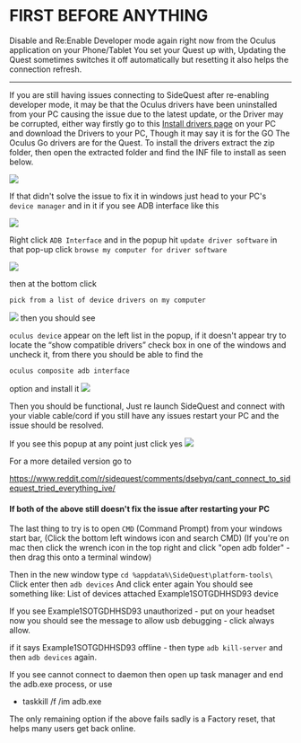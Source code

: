 # FIRST BEFORE ANYTHING 
Disable and Re:Enable Developer mode again right now from the Oculus application on your Phone/Tablet You set your Quest up with, Updating the Quest sometimes switches it off automatically but resetting it also helps the connection refresh.

----

If you are still having issues connecting to SideQuest after re-enabling developer mode,
it may be that the Oculus drivers have been uninstalled from your PC causing the issue due to the latest update, or the Driver may be corrupted, either way firstly go to this [Install drivers page](https://developer.oculus.com/downloads/package/oculus-go-adb-drivers/) on your PC and download the Drivers to your PC,
Though it may say it is for the GO The Oculus Go drivers are for the Quest.
To install the drivers extract the zip folder, then open the extracted folder and find the INF file to install as seen below.

![](https://sidequestvr.com/assets/images/right-click.png)


If that didn't solve the issue to fix it in windows just head to your PC's `device manager`
and in it if you see ADB interface like this

![](https://cdn.discordapp.com/attachments/615234122604085262/629749839718121546/12.png)


 Right click 
`ADB Interface`
and in the popup hit 
`update driver software`
in that pop-up click 
`browse my computer for driver software`

![](https://camo.githubusercontent.com/ed9362d3ded6cd7c70c3e22810141d7258ad222e/68747470733a2f2f63646e2e646973636f72646170702e636f6d2f6174746163686d656e74732f3538313531393534393032373834343130362f3632393037353838323335383630333830362f53637265656e73686f745f3431302e706e67)

then at the bottom click 

`pick from a list of device drivers on my computer` 

![](https://cdn.discordapp.com/attachments/615234122604085262/629737481708896269/11.png)
then you should see 

`oculus device`
 appear on the left list in the popup, if it doesn't appear try to locate the “show compatible drivers” check box in one of the windows and uncheck it, from there you should be able to find the 

`oculus composite adb interface` 

option and install it 
![](https://cdn.discordapp.com/attachments/541467913857662995/638928421015257118/1_2.png)

Then you should be functional, Just re launch SideQuest and connect with your viable cable/cord
if you still have any issues restart your PC and the issue should be resolved.

If you see this popup at any point just click yes
![](https://cdn.discordapp.com/attachments/541467913857662995/638831232360120391/unknown.png)


For a more detailed version go to 

https://www.reddit.com/r/sidequest/comments/dsebyq/cant_connect_to_sidequest_tried_everything_ive/

#### If both of the above still doesn't fix the issue after restarting your PC

The last thing to try is to open `CMD` (Command Prompt) from your windows start bar, (Click the bottom left windows icon and search CMD)
(If you're on mac then click the wrench icon in the top right and click "open adb folder" - then drag this onto a terminal window)

Then in the new window type 
`cd %appdata%\SideQuest\platform-tools\`
Click enter then
`adb devices`
And click enter again
You should see something like:
List of devices attached
Example1SOTGDHHSD93  device


If you see Example1SOTGDHHSD93  unauthorized - put on your headset now you should see the message to allow usb debugging - click always allow. 

if it says Example1SOTGDHHSD93  offline - then type
`adb kill-server`
and then 
`adb devices`
again.

If you see cannot connect to daemon then open up task manager and end the adb.exe process, or use
- taskkill /f /im adb.exe



The only remaining option if the above fails sadly is a Factory reset, that helps many users get back online.